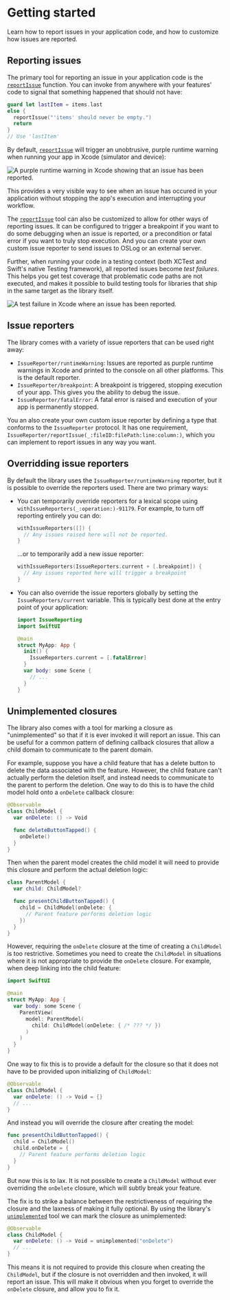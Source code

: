 # Getting started

Learn how to report issues in your application code, and how to customize how issues are reported.

## Reporting issues

The primary tool for reporting an issue in your application code is the 
[`reportIssue`](<doc:reportIssue(_:fileID:filePath:line:column:)>) function. You can invoke from
anywhere with your features' code to signal that something happened that should not have:

```swift
guard let lastItem = items.last
else {
  reportIssue("'items' should never be empty.")
  return 
}
// Use 'lastItem'
```

By default, [`reportIssue`](<doc:reportIssue(_:fileID:filePath:line:column:)>) will trigger an
unobtrusive, purple runtime warning when running your app in Xcode (simulator and device):

![A purple runtime warning in Xcode showing that an issue has been reported.](runtime-warning)

This provides a very visible way to see when an issue has occured in your application without
stopping the app's execution and interrupting your workflow.

The [`reportIssue`](<doc:reportIssue(_:fileID:filePath:line:column:)>) tool can also be customized
to allow for other ways of reporting issues. It can be configured to trigger a breakpoint if you
want to do some debugging when an issue is reported, or a precondition or fatal error if you want
to truly stop execution. And you can create your own custom issue reporter to send issues to OSLog 
or an external server. 

Further, when running your code in a testing context (both XCTest and Swift's native Testing
framework), all reported issues become _test failures_. This helps you get test coverage that
problematic code paths are not executed, and makes it possible to build testing tools for libraries
that ship in the same target as the library itself.

![A test failure in Xcode where an issue has been reported.](test-failure)

## Issue reporters

The library comes with a variety of issue reporters that can be used right away:

  * ``IssueReporter/runtimeWarning``: Issues are reported as purple runtime warnings in Xcode and
    printed to the console on all other platforms. This is the default reporter.
  * ``IssueReporter/breakpoint``: A breakpoint is triggered, stopping execution of your app. This
    gives you the ability to debug the issue.
  * ``IssueReporter/fatalError``: A fatal error is raised and execution of your app is permanently
    stopped.

You an also create your own custom issue reporter by defining a type that conforms to the 
``IssueReporter`` protocol. It has one requirement,
``IssueReporter/reportIssue(_:fileID:filePath:line:column:)``, which you can implement to report
issues in any way you want.

## Overridding issue reporters

By default the library uses the ``IssueReporter/runtimeWarning`` reporter, but it is possible to 
override the reporters used. There are two primary ways:

  * You can temporarily override reporters for a lexical scope using
    ``withIssueReporters(_:operation:)-91179``. For example, to turn off reporting entirely you can
    do:

    ```swift
    withIssueReporters([]) {
      // Any issues raised here will not be reported.
    }
    ```

    …or to temporarily add a new issue reporter:

    ```swift
    withIssueReporters(IssueReporters.current + [.breakpoint]) {
      // Any issues reported here will trigger a breakpoint
    }
    ```

  * You can also override the issue reporters globally by setting the ``IssueReporters/current``
    variable. This is typically best done at the entry point of your application:

    ```swift
    import IssueReporting
    import SwiftUI 

    @main
    struct MyApp: App {
      init() {
        IssueReporters.current = [.fatalError]
      }
      var body: some Scene {
        // ...
      }
    }
    ```

## Unimplemented closures

The library also comes with a tool for marking a closure as "unimplemented" so that if it is ever
invoked it will report an issue. This can be useful for a common pattern of defining callback
closures that allow a child domain to communicate to the parent domain.

For example, suppose you have a child feature that has a delete button to delete the data associated
with the feature. However, the child feature can't actually perform the deletion itself, and 
instead needs to communicate to the parent to perform the deletion. One way to do this is to
have the child model hold onto a `onDelete` callback closure:

```swift
@Observable
class ChildModel {
  var onDelete: () -> Void

  func deleteButtonTapped() {
    onDelete()
  }
}
```

Then when the parent model creates the child model it will need to provide this closure and 
perform the actual deletion logic:

```swift
class ParentModel {
  var child: ChildModel? 

  func presentChildButtonTapped() {
    child = ChildModel(onDelete: {
      // Parent feature performs deletion logic
    })
  }
}
```

However, requiring the `onDelete` closure at the time of creating a `ChildModel` is too restrictive.
Sometimes you need to create the `ChildModel` in situations where it is not appropriate to 
provide the `onDelete` closure. For example, when deep linking into the child feature:

```swift
import SwiftUI 

@main
struct MyApp: App {
  var body: some Scene {
    ParentView(
      model: ParentModel(
        child: ChildModel(onDelete: { /* ??? */ })
      )
    )
  }
}
```

One way to fix this is to provide a default for the closure so that it does not have to be provided
upon initializing of `ChildModel`:

```swift
@Observable
class ChildModel {
  var onDelete: () -> Void = {}
  // ...
}
```

And instead you will override the closure after creating the model:

```swift
func presentChildButtonTapped() {
  child = ChildModel()
  child.onDelete = {
    // Parent feature performs deletion logic
  }
}
```

But now this is to lax. It is not possible to create a `ChildModel` without ever overriding
the `onDelete` closure, which will subtly break your feature.

The fix is to strike a balance between the restrictiveness of requiring the closure and the
laxness of making it fully optional. By using the library's
[`unimplemented`](<doc:unimplemented(_:fileID:filePath:function:line:column:)-1hsov>) tool we can
mark the closure as unimplemented:

```swift
@Observable
class ChildModel {
  var onDelete: () -> Void = unimplemented("onDelete")
  // ...
}
```

This means it is not required to provide this closure when creating the `ChildModel`, but if
the closure is not overridden and then invoked, it will report an issue. This will make it obvious
when you forget to override the `onDelete` closure, and allow you to fix it.
